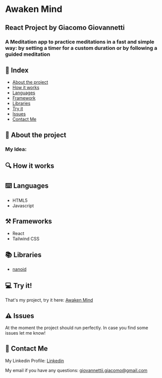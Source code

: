 # Awaken Mind

## React Project by Giacomo Giovannetti

### A Meditation app to practice meditations in a fast and simple way: by setting a timer for a custom duration or by following a guided meditation

## :bookmark_tabs: Index

- [About the project](#floppy_disk-about-the-project)
- [How it works](#mag-how-it-works)
- [Languages](#keyboard-languages)
- [Framework](#hammer_and_pick-framework)
- [Libraries](#books-libraries)
- [Try it](#computer-try-it)
- [Issues](#warning-issues)
- [Contact Me](#email-contact-me)

## :floppy_disk: About the project

### My Idea:

## :mag: How it works

## :keyboard: Languages

- HTML5
- Javascript

## :hammer_and_pick: Frameworks

- React
- Tailwind CSS

## :books: Libraries

- [nanoid](https://www.npmjs.com/package/nanoid)

## :computer: Try it!

That's my project, try it here: [Awaken Mind](https://awaken-mind.netlify.app/)

## :warning: Issues

At the moment the project should run perfectly. In case you find some issues let me know!

## :email: Contact Me

My Linkedin Profile: [Linkedin](https://www.linkedin.com/in/giacomogiovannetti/)

My email if you have any questions: giovannettii.giacomo@gmail.com
